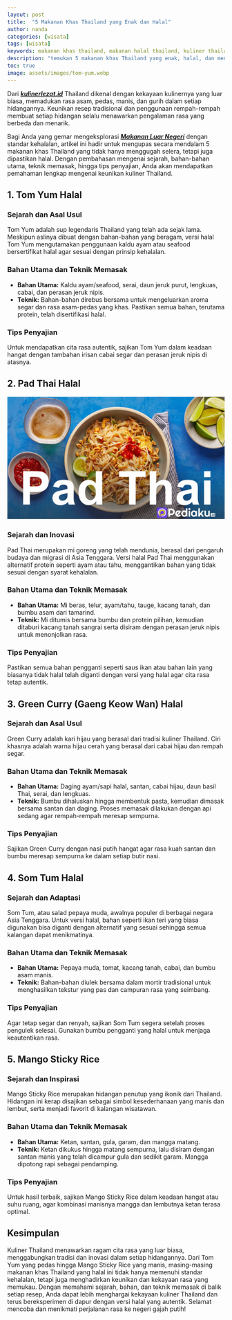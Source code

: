 ```yaml
---
layout: post
title:  "5 Makanan Khas Thailand yang Enak dan Halal"
author: nanda
categories: [wisata]
tags: [wisata]
keywords: makanan khas thailand, makanan halal thailand, kuliner thailand, makanan enak, resep thailand, wisata kuliner, makanan halal
description: "temukan 5 makanan khas Thailand yang enak, halal, dan menggugah selera. Artikel mendalam ini mengupas rahasia kuliner Thailand yang autentik dan ramah bagi pencinta makanan halal."
toc: true
image: assets/images/tom-yum.webp
---
```


Dari ***[kulinerlezat.id](https://kulinerlezat.id)*** Thailand dikenal dengan kekayaan kulinernya yang luar biasa, memadukan rasa asam, pedas, manis, dan gurih dalam setiap hidangannya. Keunikan resep tradisional dan penggunaan rempah-rempah membuat setiap hidangan selalu menawarkan pengalaman rasa yang berbeda dan menarik.

Bagi Anda yang gemar mengeksplorasi ***[Makanan Luar Negeri](https://kulinerlezat.id/eksplorasi/makanan-khas-dari-berbagai-negara-yang-wajib-dicoba/)*** dengan standar kehalalan, artikel ini hadir untuk mengupas secara mendalam 5 makanan khas Thailand yang tidak hanya menggugah selera, tetapi juga dipastikan halal. Dengan pembahasan mengenai sejarah, bahan-bahan utama, teknik memasak, hingga tips penyajian, Anda akan mendapatkan pemahaman lengkap mengenai keunikan kuliner Thailand.

## 1. Tom Yum Halal

### Sejarah dan Asal Usul
Tom Yum adalah sup legendaris Thailand yang telah ada sejak lama. Meskipun aslinya dibuat dengan bahan-bahan yang beragam, versi halal Tom Yum mengutamakan penggunaan kaldu ayam atau seafood bersertifikat halal agar sesuai dengan prinsip kehalalan.

### Bahan Utama dan Teknik Memasak
- **Bahan Utama:** Kaldu ayam/seafood, serai, daun jeruk purut, lengkuas, cabai, dan perasan jeruk nipis.
- **Teknik:** Bahan-bahan direbus bersama untuk mengeluarkan aroma segar dan rasa asam-pedas yang khas. Pastikan semua bahan, terutama protein, telah disertifikasi halal.
  
### Tips Penyajian
Untuk mendapatkan cita rasa autentik, sajikan Tom Yum dalam keadaan hangat dengan tambahan irisan cabai segar dan perasan jeruk nipis di atasnya.

## 2. Pad Thai Halal

![pad thai](/assets/images/pad-thai.webp)
### Sejarah dan Inovasi
Pad Thai merupakan mi goreng yang telah mendunia, berasal dari pengaruh budaya dan migrasi di Asia Tenggara. Versi halal Pad Thai menggunakan alternatif protein seperti ayam atau tahu, menggantikan bahan yang tidak sesuai dengan syarat kehalalan.

### Bahan Utama dan Teknik Memasak
- **Bahan Utama:** Mi beras, telur, ayam/tahu, tauge, kacang tanah, dan bumbu asam dari tamarind.
- **Teknik:** Mi ditumis bersama bumbu dan protein pilihan, kemudian ditaburi kacang tanah sangrai serta disiram dengan perasan jeruk nipis untuk menonjolkan rasa.
  
### Tips Penyajian
Pastikan semua bahan pengganti seperti saus ikan atau bahan lain yang biasanya tidak halal telah diganti dengan versi yang halal agar cita rasa tetap autentik.

## 3. Green Curry (Gaeng Keow Wan) Halal

### Sejarah dan Asal Usul
Green Curry adalah kari hijau yang berasal dari tradisi kuliner Thailand. Ciri khasnya adalah warna hijau cerah yang berasal dari cabai hijau dan rempah segar.

### Bahan Utama dan Teknik Memasak
- **Bahan Utama:** Daging ayam/sapi halal, santan, cabai hijau, daun basil Thai, serai, dan lengkuas.
- **Teknik:** Bumbu dihaluskan hingga membentuk pasta, kemudian dimasak bersama santan dan daging. Proses memasak dilakukan dengan api sedang agar rempah-rempah meresap sempurna.
  
### Tips Penyajian
Sajikan Green Curry dengan nasi putih hangat agar rasa kuah santan dan bumbu meresap sempurna ke dalam setiap butir nasi.

## 4. Som Tum Halal

### Sejarah dan Adaptasi
Som Tum, atau salad pepaya muda, awalnya populer di berbagai negara Asia Tenggara. Untuk versi halal, bahan seperti ikan teri yang biasa digunakan bisa diganti dengan alternatif yang sesuai sehingga semua kalangan dapat menikmatinya.

### Bahan Utama dan Teknik Memasak
- **Bahan Utama:** Pepaya muda, tomat, kacang tanah, cabai, dan bumbu asam manis.
- **Teknik:** Bahan-bahan diulek bersama dalam mortir tradisional untuk menghasilkan tekstur yang pas dan campuran rasa yang seimbang.
  
### Tips Penyajian
Agar tetap segar dan renyah, sajikan Som Tum segera setelah proses pengulek selesai. Gunakan bumbu pengganti yang halal untuk menjaga keautentikan rasa.

## 5. Mango Sticky Rice

### Sejarah dan Inspirasi
Mango Sticky Rice merupakan hidangan penutup yang ikonik dari Thailand. Hidangan ini kerap disajikan sebagai simbol kesederhanaan yang manis dan lembut, serta menjadi favorit di kalangan wisatawan.

### Bahan Utama dan Teknik Memasak
- **Bahan Utama:** Ketan, santan, gula, garam, dan mangga matang.
- **Teknik:** Ketan dikukus hingga matang sempurna, lalu disiram dengan santan manis yang telah dicampur gula dan sedikit garam. Mangga dipotong rapi sebagai pendamping.
  
### Tips Penyajian
Untuk hasil terbaik, sajikan Mango Sticky Rice dalam keadaan hangat atau suhu ruang, agar kombinasi manisnya mangga dan lembutnya ketan terasa optimal.

## Kesimpulan

Kuliner Thailand menawarkan ragam cita rasa yang luar biasa, menggabungkan tradisi dan inovasi dalam setiap hidangannya. Dari Tom Yum yang pedas hingga Mango Sticky Rice yang manis, masing-masing makanan khas Thailand yang halal ini tidak hanya memenuhi standar kehalalan, tetapi juga menghadirkan keunikan dan kekayaan rasa yang memukau. Dengan memahami sejarah, bahan, dan teknik memasak di balik setiap resep, Anda dapat lebih menghargai kekayaan kuliner Thailand dan terus bereksperimen di dapur dengan versi halal yang autentik. Selamat mencoba dan menikmati perjalanan rasa ke negeri gajah putih!






